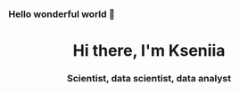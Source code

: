 ### Hello wonderful world 🌟

<div id = "header" align = "center" >
<h1>Hi there, I'm Kseniia</h1>
<h3> Scientist, data scientist, data analyst </h3>  
</div>

<!--
**KseniaKar/KseniaKar** is a ✨ _special_ ✨ repository because its `README.md` (this file) appears on your GitHub profile.

Here are some ideas to get you started:

- 🔭 I’m currently working on ...
- 🌱 I’m currently learning ...
- 👯 I’m looking to collaborate on ...
- 🤔 I’m looking for help with ...
- 💬 Ask me about ...
- 📫 How to reach me: ...
- 😄 Pronouns: ...
- ⚡ Fun fact: ...
-->
